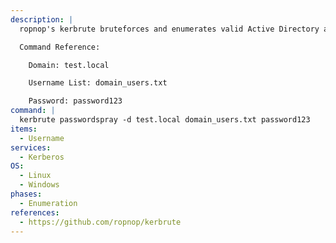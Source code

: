```yaml
---
description: |
  ropnop's kerbrute bruteforces and enumerates valid Active Directory accounts through Kerberos Pre-Authentication. The following command will perform a password spray account against a list of provided users given a password.

  Command Reference:

  	Domain: test.local

  	Username List: domain_users.txt

  	Password: password123
command: |
  kerbrute passwordspray -d test.local domain_users.txt password123
items:
  - Username
services:
  - Kerberos
OS:
  - Linux
  - Windows
phases:
  - Enumeration
references:
  - https://github.com/ropnop/kerbrute
---
```


